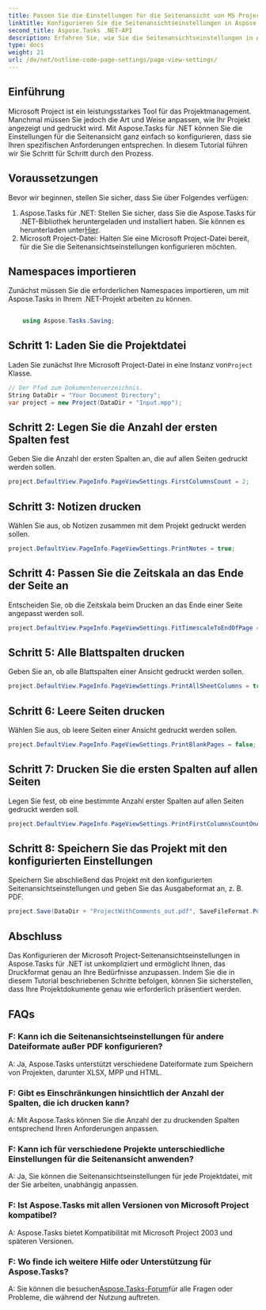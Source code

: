 ```yaml
---
title: Passen Sie die Einstellungen für die Seitenansicht von MS Project in Aspose.Tasks an
linktitle: Konfigurieren Sie die Seitenansichtseinstellungen in Aspose.Tasks
second_title: Aspose.Tasks .NET-API
description: Erfahren Sie, wie Sie die Seitenansichtseinstellungen in Aspose.Tasks für .NET konfigurieren, um das Druckformat Ihrer Microsoft Project-Dokumente anzupassen.
type: docs
weight: 21
url: /de/net/outline-code-page-settings/page-view-settings/
---
```

## Einführung
Microsoft Project ist ein leistungsstarkes Tool für das Projektmanagement. Manchmal müssen Sie jedoch die Art und Weise anpassen, wie Ihr Projekt angezeigt und gedruckt wird. Mit Aspose.Tasks für .NET können Sie die Einstellungen für die Seitenansicht ganz einfach so konfigurieren, dass sie Ihren spezifischen Anforderungen entsprechen. In diesem Tutorial führen wir Sie Schritt für Schritt durch den Prozess.
## Voraussetzungen
Bevor wir beginnen, stellen Sie sicher, dass Sie über Folgendes verfügen:
1.  Aspose.Tasks für .NET: Stellen Sie sicher, dass Sie die Aspose.Tasks für .NET-Bibliothek heruntergeladen und installiert haben. Sie können es herunterladen unter[Hier](https://releases.aspose.com/tasks/net/).
2. Microsoft Project-Datei: Halten Sie eine Microsoft Project-Datei bereit, für die Sie die Seitenansichtseinstellungen konfigurieren möchten.

## Namespaces importieren
Zunächst müssen Sie die erforderlichen Namespaces importieren, um mit Aspose.Tasks in Ihrem .NET-Projekt arbeiten zu können.
```csharp
    
    using Aspose.Tasks.Saving;
```
## Schritt 1: Laden Sie die Projektdatei
 Laden Sie zunächst Ihre Microsoft Project-Datei in eine Instanz von`Project` Klasse.
```csharp
// Der Pfad zum Dokumentenverzeichnis.
String DataDir = "Your Document Directory";
var project = new Project(DataDir + "Input.mpp");
```
## Schritt 2: Legen Sie die Anzahl der ersten Spalten fest
Geben Sie die Anzahl der ersten Spalten an, die auf allen Seiten gedruckt werden sollen.
```csharp
project.DefaultView.PageInfo.PageViewSettings.FirstColumnsCount = 2;
```
## Schritt 3: Notizen drucken
Wählen Sie aus, ob Notizen zusammen mit dem Projekt gedruckt werden sollen.
```csharp
project.DefaultView.PageInfo.PageViewSettings.PrintNotes = true;
```
## Schritt 4: Passen Sie die Zeitskala an das Ende der Seite an
Entscheiden Sie, ob die Zeitskala beim Drucken an das Ende einer Seite angepasst werden soll.
```csharp
project.DefaultView.PageInfo.PageViewSettings.FitTimescaleToEndOfPage = true;
```
## Schritt 5: Alle Blattspalten drucken
Geben Sie an, ob alle Blattspalten einer Ansicht gedruckt werden sollen.
```csharp
project.DefaultView.PageInfo.PageViewSettings.PrintAllSheetColumns = true;
```
## Schritt 6: Leere Seiten drucken
Wählen Sie aus, ob leere Seiten einer Ansicht gedruckt werden sollen.
```csharp
project.DefaultView.PageInfo.PageViewSettings.PrintBlankPages = false;
```
## Schritt 7: Drucken Sie die ersten Spalten auf allen Seiten
Legen Sie fest, ob eine bestimmte Anzahl erster Spalten auf allen Seiten gedruckt werden soll.
```csharp
project.DefaultView.PageInfo.PageViewSettings.PrintFirstColumnsCountOnAllPages = true;
```
## Schritt 8: Speichern Sie das Projekt mit den konfigurierten Einstellungen
Speichern Sie abschließend das Projekt mit den konfigurierten Seitenansichtseinstellungen und geben Sie das Ausgabeformat an, z. B. PDF.
```csharp
project.Save(DataDir + "ProjectWithComments_out.pdf", SaveFileFormat.Pdf);
```

## Abschluss
Das Konfigurieren der Microsoft Project-Seitenansichtseinstellungen in Aspose.Tasks für .NET ist unkompliziert und ermöglicht Ihnen, das Druckformat genau an Ihre Bedürfnisse anzupassen. Indem Sie die in diesem Tutorial beschriebenen Schritte befolgen, können Sie sicherstellen, dass Ihre Projektdokumente genau wie erforderlich präsentiert werden.
## FAQs
### F: Kann ich die Seitenansichtseinstellungen für andere Dateiformate außer PDF konfigurieren?
A: Ja, Aspose.Tasks unterstützt verschiedene Dateiformate zum Speichern von Projekten, darunter XLSX, MPP und HTML.
### F: Gibt es Einschränkungen hinsichtlich der Anzahl der Spalten, die ich drucken kann?
A: Mit Aspose.Tasks können Sie die Anzahl der zu druckenden Spalten entsprechend Ihren Anforderungen anpassen.
### F: Kann ich für verschiedene Projekte unterschiedliche Einstellungen für die Seitenansicht anwenden?
A: Ja, Sie können die Seitenansichtseinstellungen für jede Projektdatei, mit der Sie arbeiten, unabhängig anpassen.
### F: Ist Aspose.Tasks mit allen Versionen von Microsoft Project kompatibel?
A: Aspose.Tasks bietet Kompatibilität mit Microsoft Project 2003 und späteren Versionen.
### F: Wo finde ich weitere Hilfe oder Unterstützung für Aspose.Tasks?
 A: Sie können die besuchen[Aspose.Tasks-Forum](https://forum.aspose.com/c/tasks/15)für alle Fragen oder Probleme, die während der Nutzung auftreten.